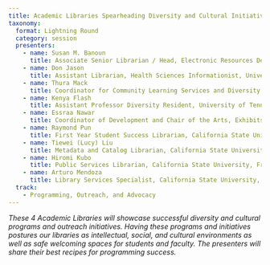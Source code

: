 ```yaml
---
title: Academic Libraries Spearheading Diversity and Cultural Initiatives on University Campuses
taxonomy:
  format: Lightning Round
  category: session
  presenters:
    - name: Susan M. Banoun
      title: Associate Senior Librarian / Head, Electronic Resources Department, University of Cincinnati
    - name: Don Jason
      title: Assistant Librarian, Health Sciences Informationist, University of Cincinnati
    - name: Thura Mack
      title: Coordinator for Community Learning Services and Diversity Programs, University of Tennessee
    - name: Kenya Flash
      title: Assistant Professor Diversity Resident, University of Tennessee
    - name: Essraa Nawar
      title: Coordinator of Development and Chair of the Arts, Exhibits and Events Committee, Leatherby Libraries, Chapman University
    - name: Raymond Pun
      title: First Year Student Success Librarian, California State University, Fresno
    - name: Tiewei (Lucy) Liu
      title: Metadata and Catalog Librarian, California State University, Fresno
    - name: Hiromi Kubo
      title: Public Services Librarian, California State University, Fresno
    - name: Arturo Mendoza
      title: Library Services Specialist, California State University, Fresno
  track:
    - Programming, Outreach, and Advocacy
---
```

_These 4 Academic Libraries will showcase successful diversity and cultural programs and outreach initiatives. Having these programs and initiatives postures our libraries as intellectual, social, and cultural environments as well as safe welcoming spaces for students and faculty. The presenters will share their best recipes for programming success._

